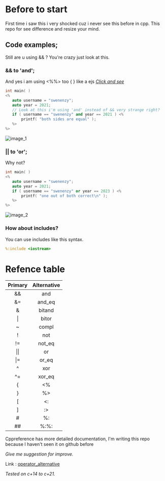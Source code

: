 # Before to start
First time i saw this i very shocked cuz i never see this before in cpp. This repo for see difference and resize your mind.

## Code examples;

Still are u using && ? You're crazy just look at this.

### && to 'and';
And yes i am  using <%%> too { } like a ejs [*Click and see*](https://ejs.co/)
```cpp
int main( )
<%
   auto username = "swenenzy";
   auto year = 2021;
   // Look at this i'm using 'and' instead of && very strange right?
   if ( username == "swenenzy" and year == 2021 ) <%
	   printf( "both sides are equal" );
   %>
%>
```
![image_1](https://media.discordapp.net/attachments/864772219610726410/886998398127972362/unknown.png?width=1253&height=472)
### || to 'or';
Why not?
```cpp
int main( )
<%
   auto username = "swenenzy";
   auto year = 2021;
   if ( username == "swenenzy" or year == 2023 ) <%
	   printf( "one out of both correct\n" );
   %>
%>
```
![image_2](https://media.discordapp.net/attachments/864772219610726410/887000071093227520/unknown.png)
### How about includes?
You can use includes like this syntax.
```cpp
%:include <iostream>
```
# Refence table
| Primary  |  Alternative  |
|:--------:|:-------------:|
|  &&      |  and          |
|  &=      |  and_eq       |
|  &       |  bitand       |
|  \|      |  bitor        |
|  ~       |  compl        |
|  !       |  not          |
|  !=      |  not_eq       |
|  \|\|    |  or           |
|  \|=     |  or_eq        |
|  ^       |  xor          |
|  ^=      |  xor_eq       |
|  {       |  <%           |
|  }       |  %>           |
|  [       |  <:           |
|  ]       |  :>           |
|  #       |  %:           |
|  ##      |  %:%:         |

Cppreference has more detailed documentation, I'm writing this repo because I haven't seen it on github before

*Give me suggestion for improve.*

Link : [operator_alternative](https://en.cppreference.com/w/cpp/language/operator_alternative)

*Tested on c+14 to c+21.*
